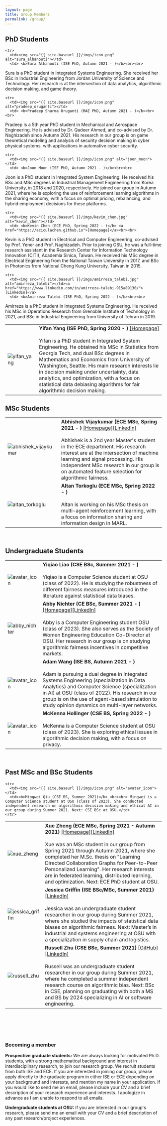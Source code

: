 ```yaml
---
layout: page
title: Group Members
permalink: /group/
---
```


<h2 id="phd"> PhD Students </h2>

<table>
    <colgroup>
       <col span="1" style="width: 20%;">
       <col span="1" style="width: 80%;">
    </colgroup>
  <tbody>
    <tr>
      <td><img src="{{ site.baseurl }}/imgs/yifan_yang.jpg" alt="yifan_yang"></td>
      <td> <b>Yifan Yang (ISE PhD, Spring 2020 - )</b> <a href="https://sites.google.com/view/yangyifan/yifan_yang">[Homepage]</a> <br><br> 
Yifan is a PhD student in Integrated System Engineering. He obtained his MSc in Statistics from Georgia Tech, and dual BSc degrees in Mathematics and Economics from University of Washington, Seattle. His main research interests lie in decision making under uncertainty, data analytics, and optimization, with a focus on statistical data debiasing algorithms for fair algorithmic decision making.</td>
    </tr> 

    <tr>
      <td><img src="{{ site.baseurl }}/imgs/icon.png" alt="sura_alhanouti"></td>
      <td> <b>Sura Alhanouti (ISE PhD, Autumn 2021 - )</b><br><br> 
Sura is a PhD student in Integrated Systems Engineering. She received her BSc in Industrial Engineering from Jordan University of Science and Technology. Her research is at the intersection of data analytics, algorithmic decision making, and game theory. 
</td>
    </tr> 

    <tr>
      <td><img src="{{ site.baseurl }}/imgs/icon.png" alt="pradeep_oruganti"></td>
      <td> <b>Pradeep Sharma Oruganti (MAE PhD, Autumn 2021 - )</b><br><br> 
Pradeep is a 5th year PhD student in Mechanical and Aerospace Engineering. He is advised by Dr. Qadeer Ahmed, and co-advised by Dr. Naghizadeh since Autumn 2021. His research in our group is on game theoretical modeling and analysis of security decision making in cyber physical systems, with applications in automative cyber security. 
</td>
    </tr> 

    <tr>
      <td><img src="{{ site.baseurl }}/imgs/icon.png" alt="joon_moon"></td>
      <td> <b>Joon Moon (ISE PhD, Autumn 2021 - )</b><br><br> 
Joon is a PhD student in Integrated System Engineering. He received his BSc and MSc degrees in Industrial Management Engineering from Korea University, in 2018 and 2020, respectively. He joined our group in Autumn 2021, where he is exploring the use of reinforcement learning algorithms in the sharing economy, with a focus on optimal pricing, rebalancing, and hybrid employment decisions for these platforms. 
</td>
    </tr> 

    <tr>
      <td><img src="{{ site.baseurl }}/imgs/kevin_chen.jpg" alt="kevin_chen"></td>
      <td> <b>Kevin Chen (ECE PhD, Spring 2022 - )</b> <a href="https://aciculachen.github.io">[Homepage]</a><br><br> 
Kevin is a PhD student in Electrical and Computer Engineering, co-advised by Prof. Yener and Prof. Naghizadeh. Prior to joining OSU, he was a full-time research assistant in the  Research Center for Information Technology Innovation (CITI), Academia Sinica, Taiwan. He received his MSc degree in Electrical Engineering from the National Taiwan University in 2017, and BSc in Photonics from National Cheng Kung University, Taiwan in 2015. 
</td>
    </tr> 

    <tr>
      <td><img src="{{ site.baseurl }}/imgs/amirreza_talebi.jpg" alt="amirreza_talebi"></td><a href="https://www.linkedin.com/in/amirreza-talebi-915a89130/">[LinkedIn]</a>
      <td> <b>Amirreza Talebi (ISE PhD, Spring 2022 - )</b><br><br>
Amirreza is a PhD student in Integrated Systems Engineering. He received his MSc in Operations Research from Grenoble Institute of Technology in 2021, and BSc in Industrial Engineering from University of Tehran in 2019.  
</td>
    </tr> 
</tbody>
</table>

<h2 id="masters"> MSc Students </h2>

<table>
    <colgroup>
       <col span="1" style="width: 20%;">
       <col span="1" style="width: 80%;">
    </colgroup>
  <tbody>
    <tr>
      <td><img src="{{ site.baseurl }}/imgs/abhishek_vijaykumar.png" alt="abhishek_vijaykumar"></td>
      <td> <b>Abhishek Vijaykumar (ECE MSc, Spring 2021 - )</b> <a href="https://sites.google.com/view/abhishekvijaykumar/home">[Homepage]</a><a href="https://www.linkedin.com/in/abhishek-vijaykumar-944797152/">[LinkedIn]</a>
<br><br>
Abhishek is a 2nd year Master's student in the ECE department. His research interest are at the intersection of machine learning and signal processing. His independent MSc research in our group is on automated feature selection for algorithmic fairness. </td>
    </tr>
    <tr>
      <td><img src="{{ site.baseurl }}/imgs/icon.png" alt="altan_torkoglu"></td>
      <td> <b>Altan Torkoglu (ECE MSc, Spring 2022 - )</b><br><br> 
Altan is working on his MSc thesis on multi-agent reinforcement learning, with a focus on information sharing and information design in MARL.</td>
    </tr> 
  </tbody>
</table>

<br>

<h2 id="undergrad"> Undergraduate Students </h2>

<table>
    <colgroup>
       <col span="1" style="width: 20%;">
       <col span="1" style="width: 80%;">
    </colgroup>
  <tbody>
    <tr>
      <td><img src="{{ site.baseurl }}/imgs/icon.png" alt="avatar_icon"></td>
      <td> <b>Yiqiao Liao (CSE BSc, Summer 2021 - )</b> <br><br> Yiqiao is a Computer Science student at OSU (class of 2022). He is studying the robustness of different fairness measures introduced in the literature against statistical data biases. </td>
    </tr> 
    <tr>
      <td><img src="{{ site.baseurl }}/imgs/abby_nichter.jpg" alt="abby_nichter"></td>
      <td><b>Abby Nichter (CE BSc, Summer 2021 - )</b> <a href="https://blf.osu.edu/people/abby-nichter/">[Homepage]</a><a href="https://www.linkedin.com/in/abby-nichter/">[LinkedIn]</a><br><br>
Abby is a Computer Engineering student OSU (class of 2023). She also serves as the Society of Women Engineering Education Co-Director at OSU. Her research in our group is on studying algorithmic fairness incentives in competitive markets.</td>
    </tr> 
    <tr>
      <td><img src="{{ site.baseurl }}/imgs/icon.png" alt="avatar_icon"></td>
      <td><b>Adam Wang (ISE BS, Autumn 2021 - )</b> <br><br> Adam is pursuing a dual degree in Integrated Systems Engineering (specialization in Data Analytics) and Computer Science (specialization in AI) at OSU (class of 2022). His research in our group is on the use of agent-based simulation to study opinion dynamics on multi-layer networks.</td>
    </tr> 
    <tr>
      <td><img src="{{ site.baseurl }}/imgs/icon.png" alt="avatar_icon"></td>
      <td><b>McKenna Hollinger (CSE BS, Spring 2022 - )</b> <br><br> McKenna is a Computer Science student at OSU (class of 2023). She is exploring ethical issues in algorithmic decision making, with a focus on privacy.</td>
    </tr>
  </tbody>
</table>

<br>

<h2> Past MSc and BSc Students </h2>

<table>
    <colgroup>
       <col span="1" style="width: 20%;">
       <col span="1" style="width: 80%;">
    </colgroup>
  <tbody>
<tr>
      <td><img src="{{ site.baseurl }}/imgs/xue_zheng.png" alt="xue_zheng"></td>
      <td> <b>Xue Zheng (ECE MSc, Spring 2021 - Autumn 2021)</b> <a href="https://xuezheng96.github.io/XueZheng.github.io/">[Homepage]</a><a href="https://www.linkedin.com/in/xue-zheng-a138611b3/">[LinkedIn]</a> <br><br> 
Xue was an MSc student in our group from Spring 2021 through Autumn 2021, where she completed her M.Sc. thesis on "Learning Directed Collaboration Graphs for Peer-to-Peer Personalized Learning". Her research interests are in federated learning, distributed learning, and optimization. Next: ECE PhD student at OSU. </td>
    </tr> 
    <tr>
      <td><img src="{{ site.baseurl }}/imgs/jessica_griffin.JPG" alt="jessica_griffin"></td>
      <td> <b>Jessica Griffin (ISE BSc/MSc, Summer 2021)</b> <a href="https://www.linkedin.com/in/jessica-griffin-165864162/">[LinkedIn]</a> <br><br>
Jessica was an undergraduate student researcher in our group during Summer 2021, where she studied the impacts of statistical data biases on algorithmic fairness. Next: Master’s in industrial and systems engineering at OSU with a specialization in supply chain and logistics.</td>
    </tr>
    <tr>
      <td><img src="{{ site.baseurl }}/imgs/russell_zhu.jpeg" alt="russell_zhu"></td>
      <td><b>Russell Zhu (CSE BSc, Summer 2021)</b> <a href="https://github.com/zhur123">[GitHub]</a><a href="https://www.linkedin.com/in/russell-zhu/">[LinkedIn]</a>
        <br><br>
Russell was an undergraduate student researcher in our group during Summer 2021, where he completed a summer independent research course on  algorithmic bias. Next: BSc in CSE, planning on graduating with both a MS and BS by 2024 specializing in AI or software engineering. </td>
    </tr> 

    <tr>
      <td><img src="{{ site.baseurl }}/imgs/icon.png" alt="avatar_icon"></td>
      <td><b>Mingwei Qiu (CSE BS, Summer 2021)</b> <br><br> Mingwei is a Computer Science student at OSU (class of 2023). She conducted independent research on algorithmic decision making and ethical AI in our group during Summer 2021. Next: CSE BSc at OSU.</td>
    </tr> 

  </tbody>
</table>

<br>
<br>
<br>
<br>

<h3 id="prospective"> Becoming a member </h3>

__Prospective graduate students:__ We are always looking for motivated Ph.D. students, with a strong mathematical background and interest in interdisciplinary research, to join our research group. We recruit students from both ISE and ECE. If you are interested in joining our group, please apply directly to the graduate program in either ISE or ECE depending on your background and interests, and mention my name in your application. If you would like to send me an email, please include your CV and a brief description of your research experience and interests. I apologize in advance as I am unable to respond to all emails. 


__Undergraduate students at OSU:__ If you are interested in our group's research, please send me an email with your CV and a brief description of any past research/project experiences.

<br>
<br>
<br>
<br>
